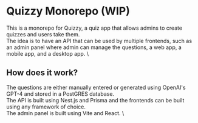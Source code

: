 # Quizzy Monorepo (WIP)

This is a monorepo for Quizzy, a quiz app that allows admins to create quizzes and users take them. \
The idea is to have an API that can be used by multiple frontends, such as an admin panel where admin can manage the questions, a web app, a mobile app, and a desktop app. \

## How does it work?

The questions are either manually entered or generated using OpenAI's GPT-4 and stored in a PostGRES database. \
The API is built using Nest.js and Prisma and the frontends can be built using any framework of choice. \
The admin panel is built using Vite and React. \

